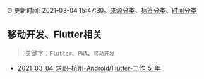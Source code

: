 :alarm_clock: 更新时间: 2021-03-04 15:47:30。[来源分类](../README.md)、[标签分类](../TAGS.md)、[时间分类](../TIMELINE.md)

## 移动开发、Flutter相关


> 关键字：`Flutter`、`PWA`、`移动开发`



- [2021-03-04-求职-杭州-Android/Flutter-工作-5-年](https://www.v2ex.com/t/758593) 